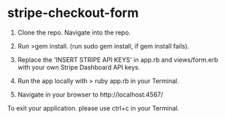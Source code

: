 # stripe-checkout-form

1. Clone the repo. Navigate into the repo.

2. Run >gem install.  (run sudo gem install, if gem install fails).

3. Replace the 'INSERT STRIPE API KEYS' in app.rb and views/form.erb with your own Stripe Dashboard API keys.

4. Run the app locally with > ruby app.rb in your Terminal.

5. Navigate in your browser to http://localhost:4567/

To exit your application. please use ctrl+c in your Terminal.
